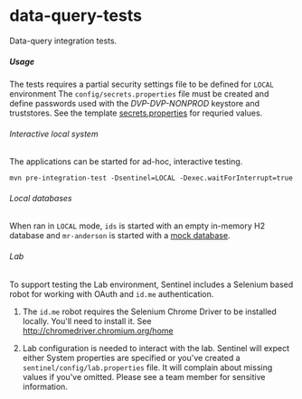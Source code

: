 # data-query-tests

Data-query integration tests.

##### Usage

The tests requires a partial security settings file to be defined for `LOCAL` environment
The `config/secrets.properties` file must be created and define passwords used with the
_DVP-DVP-NONPROD_ keystore and truststores. 
See the template [secrets.properties](src/test/config/secrets.properties) for requried values.

###### Interactive local system
The applications can be started for ad-hoc, interactive testing.

```
mvn pre-integration-test -Dsentinel=LOCAL -Dexec.waitForInterrupt=true
```

###### Local databases

When ran in `LOCAL` mode, `ids` is started with an empty in-memory H2 database and `mr-anderson`
is started with a [mock database](mock-database.md).


###### Lab

To support testing the Lab environment, Sentinel includes a Selenium based robot for working with
OAuth and `id.me` authentication. 

1. The `id.me` robot requires the Selenium Chrome Driver to be installed locally. You'll need to 
   install it. See http://chromedriver.chromium.org/home

2. Lab configuration is needed to interact with the lab. Sentinel will expect either System 
   properties are specified or you've created a `sentinel/config/lab.properties` file.
   It will complain about missing values if you've omitted. Please see a team member 
   for sensitive information.
